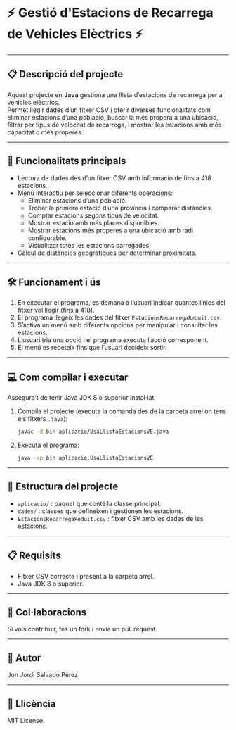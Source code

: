 # ⚡️ Gestió d'Estacions de Recarrega de Vehicles Elèctrics ⚡️

---

## 📋 Descripció del projecte

Aquest projecte en **Java** gestiona una llista d’estacions de recarrega per a vehicles elèctrics.  
Permet llegir dades d’un fitxer CSV i oferir diverses funcionalitats com eliminar estacions d’una població, buscar la més propera a una ubicació, filtrar per tipus de velocitat de recarrega, i mostrar les estacions amb més capacitat o més properes.

---

## 🚀 Funcionalitats principals

- Lectura de dades des d’un fitxer CSV amb informació de fins a 418 estacions.  
- Menú interactiu per seleccionar diferents operacions:  
  - Eliminar estacions d’una població.  
  - Trobar la primera estació d’una província i comparar distàncies.  
  - Comptar estacions segons tipus de velocitat.  
  - Mostrar estació amb més places disponibles.  
  - Mostrar estacions més properes a una ubicació amb radi configurable.  
  - Visualitzar totes les estacions carregades.  
- Càlcul de distàncies geogràfiques per determinar proximitats.

---

## 🛠️ Funcionament i ús

1. En executar el programa, es demana a l’usuari indicar quantes línies del fitxer vol llegir (fins a 418).  
2. El programa llegeix les dades del fitxer `EstacionsRecarregaReduit.csv`.  
3. S’activa un menú amb diferents opcions per manipular i consultar les estacions.  
4. L’usuari tria una opció i el programa executa l’acció corresponent.  
5. El menú es repeteix fins que l’usuari decideix sortir.

---

## 💻 Com compilar i executar

Assegura’t de tenir Java JDK 8 o superior instal·lat.

1. Compila el projecte (executa la comanda des de la carpeta arrel on tens els fitxers `.java`):

    ```bash
    javac -d bin aplicacio/UsaLlistaEstacionsVE.java
    ```

2. Executa el programa:

    ```bash
    java -cp bin aplicacio.UsaLlistaEstacionsVE
    ```

---

## 📂 Estructura del projecte

- `aplicacio/` : paquet que conté la classe principal.  
- `dades/` : classes que defineixen i gestionen les estacions.  
- `EstacionsRecarregaReduit.csv` : fitxer CSV amb les dades de les estacions.

---

## 📋 Requisits

- Fitxer CSV correcte i present a la carpeta arrel.  
- Java JDK 8 o superior.

---

## 🤝 Col·laboracions

Si vols contribuir, fes un fork i envia un pull request.

---

## 📝 Autor

Jon Jordi Salvadó Pérez

---

## 📄 Llicència

MIT License.
